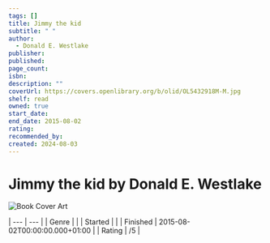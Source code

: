 ```yaml
---
tags: []
title: Jimmy the kid
subtitle: " "
author:
  - Donald E. Westlake
publisher: 
published: 
page_count: 
isbn: 
description: ""
coverUrl: https://covers.openlibrary.org/b/olid/OL5432918M-M.jpg
shelf: read
owned: true
start_date: 
end_date: 2015-08-02
rating: 
recommended_by: 
created: 2024-08-03
---
```


# Jimmy the kid by Donald E. Westlake

![Book Cover Art](https://covers.openlibrary.org/b/olid/OL5432918M-M.jpg)


| --- | --- |
| Genre |  |
| Started |  |
| Finished | 2015-08-02T00:00:00.000+01:00 |
| Rating | /5 |

